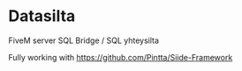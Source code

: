 # Datasilta
FiveM server SQL Bridge / SQL yhteysilta

Fully working with https://github.com/Pintta/Siide-Framework
